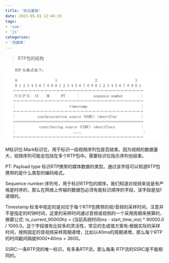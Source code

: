 ```yaml
---
title: '协议基础'
date: 2023-05-01 12:44:15
tags:
- 'vue'
- 'js'
categories:
- '流媒体'
---
```


> RTP包的结构

![rtp](./protocol.assets/rtp.png)

M标识位:Mark标识位，用于标识一段视频序列包是否结束。因为视频的数据量大，视频序列可能会包括在多个RTP包中。需要标识位指示序列也结束。

PT: Payload type 标识RTP携带的媒体数据的类型。通过该字段可以知道RTP包携带的是什么类型的编码格式。

Sequence number:序列号，用于标识RTP包的顺序。我们知道对视频来说是有严格是时序的，那么在网络上传输的数据包必须有能标识顺序的字段，该字段是加1递增的。

Timestamp:标准中规定的是对应于每个RTP包携带的视/音频的采样时间，注意并不是指定的时钟时间，这里的采样时间通过音频或视频的一个采用周期来换算的，换算公式: ts_current_90000hz = (当前系统时间ms - start_time_ms) * 90000.0 / 1000.0。这个字段值有比较多的灵活性，常见的生成值方案有:根据实际的采样时间，按照固定的音视频采样周期递增，比如以40ms的周期递增，那么每个RTP的时间戳间隔就9000*40ms = 3600。

SSRC:一条RTP流的唯一标识，有多条RTP流，那么每条 RTP流的SSRC是不能相同的。



